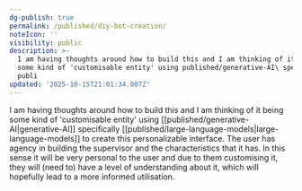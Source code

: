 ```yaml
---
dg-publish: true
permalink: /published/diy-bot-creation/
noteIcon: ''
visibility: public
description: >-
  I am having thoughts around how to build this and I am thinking of it being
  some kind of 'customisable entity' using published/generative-AI\ specifically
  publi
updated: '2025-10-15T21:01:34.007Z'
---
```


I am having thoughts around how to build this and I am thinking of it being some kind of 'customisable entity' using [[published/generative-AI\|generative-AI]] specifically [[published/large-language-models\|large-language-models]] to create this personalizable interface. The user has agency in building the supervisor and the characteristics that it has. In this sense it will be very personal to the user and due to them customising it, they will (need to) have a level of understanding about it, which will hopefully lead to a more informed utilisation.
